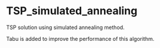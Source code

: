 # TSP_simulated_annealing

TSP solution using simulated annealing method.

Tabu is added to improve the performance of this algorithm.
